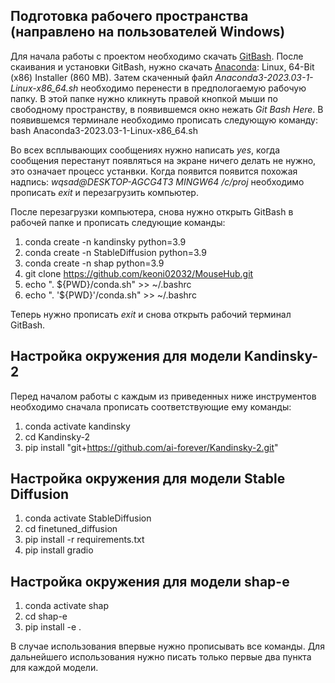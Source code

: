 ## Подготовка рабочего пространства (направлено на пользователей Windows)

Для начала работы с проектом необходимо скачать [GitBash](https://gitforwindows.org/). После скаивания и установки GitBash, нужно скачать [Anaconda](https://www.anaconda.com/download#downloads): Linux, 64-Bit (x86) Installer (860 MB). Затем скаченный файл *Anaconda3-2023.03-1-Linux-x86_64.sh* необходимо перенести в предпологаемую рабочую папку. В этой папке нужно кликнуть правой кнопкой мыши по свободному пространству, в появившемся окно нежать *Git Bash Here*. В появившемся терминале необходимо прописать следующую команду: bash Anaconda3-2023.03-1-Linux-x86_64.sh

Во всех всплывающих сообщениях нужно написать *yes*, когда сообщения перестанут появляться на экране ничего делать не нужно, это означает процесс устанвки. Когда появится появится похожая надпись: *wqsad@DESKTOP-AGCG4T3 MINGW64 /c/proj* необходимо прописать *exit* и перезагрузить компьютер.

После перезагрузки компьютера, снова нужно открыть GitBash в рабочей папке и прописать следующие команды:

1) conda create -n kandinsky python=3.9
2) conda create -n StableDiffusion python=3.9
3) conda create -n shap python=3.9
4) git clone https://github.com/keoni02032/MouseHub.git
5) echo ". ${PWD}/conda.sh" >> ~/.bashrc
6) echo ". '${PWD}'/conda.sh" >> ~/.bashrc

Теперь нужно прописать *exit* и снова открыть рабочий терминал GitBash.

## Настройка окружения для модели Kandinsky-2

Перед началом работы с каждым из приведенных ниже инструментов необходимо сначала прописать соответствующие ему команды:

1) conda activate kandinsky
2) cd Kandinsky-2
3) pip install "git+https://github.com/ai-forever/Kandinsky-2.git"

## Настройка окружения для модели Stable Diffusion

1) conda activate StableDiffusion
2) cd finetuned_diffusion
3) pip install -r requirements.txt
4) pip install gradio

## Настройка окружения для модели shap-e

1) conda activate shap
2) cd shap-e
3) pip install -e .

В случае использования впервые нужно прописывать все команды. Для дальнейшего использования нужно писать только первые два пункта для каждой модели.
